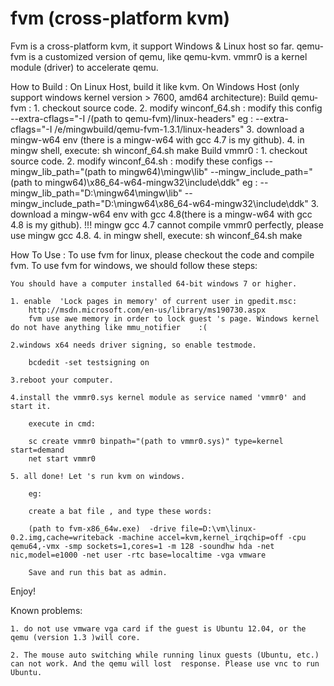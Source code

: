 fvm (cross-platform kvm)
===

Fvm is a cross-platform kvm, it support Windows & Linux host so far.
	qemu-fvm is a customized version of qemu, like qemu-kvm.
	vmmr0 is a kernel module (driver) to accelerate qemu.

How to Build :
	On Linux Host, build it like kvm.
	On Windows Host (only support windows kernel version > 7600, amd64 architecture):
		Build qemu-fvm :
			1. checkout source code.
			2. modify winconf_64.sh :
				modify this config
					--extra-cflags="-I /(path to qemu-fvm)/linux-headers"
					eg : --extra-cflags="-I /e/mingwbuild/qemu-fvm-1.3.1/linux-headers"
			3. download a mingw-w64 env (there is a mingw-w64 with gcc 4.7 is my github).
			4. in mingw shell, execute:
				sh winconf_64.sh
				make
		Build vmmr0 :
			1. checkout source code.
			2. modify winconf_64.sh :
				modify these configs
					--mingw_lib_path="(path to mingw64)\mingw\lib" 
					--mingw_include_path="(path to mingw64)\x86_64-w64-mingw32\include\ddk"
					eg : 
						--mingw_lib_path="D:\mingw64\mingw\lib" 
						--mingw_include_path="D:\mingw64\x86_64-w64-mingw32\include\ddk"
			3. download a mingw-w64 env with gcc 4.8(there is a mingw-w64 with gcc 4.8 is my github).
				!!! mingw gcc 4.7 cannot compile vmmr0 perfectly, please use mingw gcc 4.8.
			4. in mingw shell, execute:
				sh winconf_64.sh
				make


How To Use :
	To use fvm for linux, please checkout the code and compile fvm.
	To use fvm for windows, we should follow these steps:
	
	You should have a computer installed 64-bit windows 7 or higher.
	
	1. enable  'Lock pages in memory' of current user in gpedit.msc:
		http://msdn.microsoft.com/en-us/library/ms190730.aspx
		fvm use awe memory in order to lock guest 's page. Windows kernel do not have anything like mmu_notifier    :(     
	
	2.windows x64 needs driver signing, so enable testmode.
	
		bcdedit -set testsigning on
	
	3.reboot your computer.
	
	4.install the vmmr0.sys kernel module as service named 'vmmr0' and start it.
	
		execute in cmd:
	
		sc create vmmr0 binpath="(path to vmmr0.sys)" type=kernel start=demand
		net start vmmr0
	
	5. all done! Let 's run kvm on windows.
		
		eg:
		
		create a bat file , and type these words:
		
		(path to fvm-x86_64w.exe)  -drive file=D:\vm\linux-0.2.img,cache=writeback -machine accel=kvm,kernel_irqchip=off -cpu qemu64,-vmx -smp sockets=1,cores=1 -m 128 -soundhw hda -net nic,model=e1000 -net user -rtc base=localtime -vga vmware
		
		Save and run this bat as admin.

Enjoy!

Known problems:
	
	1. do not use vmware vga card if the guest is Ubuntu 12.04, or the qemu (version 1.3 )will core.
	
	2. The mouse auto switching while running linux guests (Ubuntu, etc.) can not work. And the qemu will lost 	response. Please use vnc to run Ubuntu.

